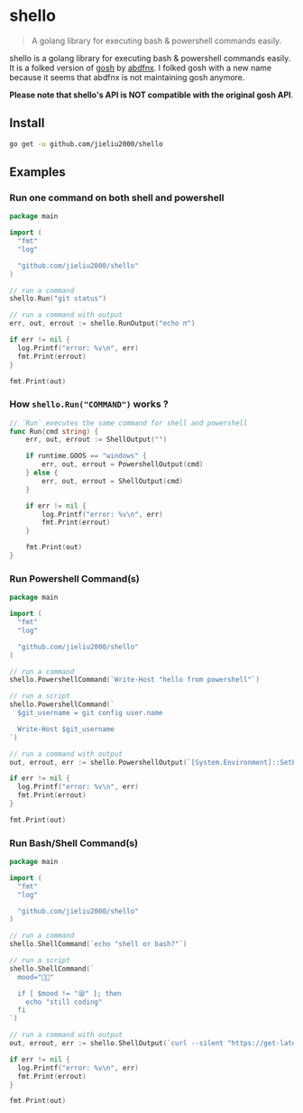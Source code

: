 # shello

> A golang library for executing bash & powershell commands easily.

shello is a golang library for executing bash & powershell commands easily. It is a folked version of [gosh](https://github.com/abdfnx/gosh) by [abdfnx](https://github.com/abdfnx). I folked gosh with a new name because it seems that abdfnx is not maintaining gosh anymore.

**Please note that shello's API is NOT compatible with the original gosh API**.

## Install

```bash
go get -u github.com/jieliu2000/shello
```

## Examples

### Run one command on both shell and powershell

```go
package main

import (
  "fmt"
  "log"

  "github.com/jieliu2000/shello"
)

// run a command
shello.Run("git status")

// run a command with output
err, out, errout := shello.RunOutput("echo 𝜋")

if err != nil {
  log.Printf("error: %v\n", err)
  fmt.Print(errout)
}

fmt.Print(out)
```

### How `shello.Run("COMMAND")` works ?

```go
// `Run` executes the same command for shell and powershell
func Run(cmd string) {
	err, out, errout := ShellOutput("")

	if runtime.GOOS == "windows" {
		err, out, errout = PowershellOutput(cmd)
	} else {
		err, out, errout = ShellOutput(cmd)
	}

	if err != nil {
		log.Printf("error: %v\n", err)
		fmt.Print(errout)
	}

	fmt.Print(out)
}
```

### Run Powershell Command(s)

```go
package main

import (
  "fmt"
  "log"

  "github.com/jieliu2000/shello"
)

// run a command
shello.PowershellCommand(`Write-Host "hello from powershell"`)

// run a script
shello.PowershellCommand(`
  $git_username = git config user.name

  Write-Host $git_username
`)

// run a command with output
out, errout, err := shello.PowershellOutput(`[System.Environment]::SetEnvironmentVariable("Path", $Env:Path + ";$APP_PATH\bin", [System.EnvironmentVariableTarget]::User)`)

if err != nil {
  log.Printf("error: %v\n", err)
  fmt.Print(errout)
}

fmt.Print(out)
```

### Run Bash/Shell Command(s)

```go
package main

import (
  "fmt"
  "log"

  "github.com/jieliu2000/shello"
)

// run a command
shello.ShellCommand(`echo "shell or bash?"`)

// run a script
shello.ShellCommand(`
  mood="👨‍💻"

  if [ $mood != "😪" ]; then
    echo "still coding"
  fi
`)

// run a command with output
out, errout, err := shello.ShellOutput(`curl --silent "https://get-latest.onrender.com/docker/compose"`)

if err != nil {
  log.Printf("error: %v\n", err)
  fmt.Print(errout)
}

fmt.Print(out)
```
